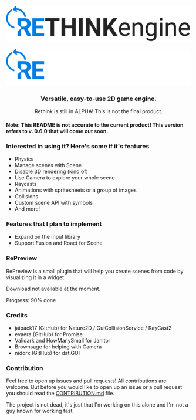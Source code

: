<p align="center">
    <img widht=400 height=100 src="./assets/dark.png#gh-light-mode-only">
</p>
<p align="center">
    <img widht=400 height=100 src="./assets/light.png#gh-dark-mode-only">
</p>

<div align="center">
    <h3><strong>Versatile, easy-to-use 2D game engine</strong>.</h3>
    Rethink is still in ALPHA! This is not the final product.
</div>

<h4><strong>Note:</strong> This README is not accurate to the current product! This version refers to v. 0.6.0 that will come out soon.</h4>

<h3>Interested in using it? Here's some if it's features</h3>

- Physics
- Manage scenes with Scene
- Disable 3D rendering (kind of)
- Use Camera to explore your whole scene
- Raycasts
- Animations with spritesheets or a group of images
- Collisions
- Custom scene API with symbols
- And more!

<h3>Features that I plan to implement</h3>

- Expand on the Input library
- Support Fusion and Roact for Scene

<h3>RePreview</h3>

RePreview is a small plugin that will help you create scenes from code by visualizing it in a widget.

Download not available at the moment.

Progress: 90% done

<h3>Credits</h3>

- jaipack17 (GitHub) for Nature2D / GuiCollisionService / RayCast2
- evaera (GitHub) for Promise
- Validark and HowManySmall for Janitor
- Brownsage for helping with Camera
- nidorx (GitHub) for dat.GUI

<h3>Contribution</h3>

Feel free to open up issues and pull requests! All contributions are welcome.
But before you would like to open up an issue or a pull request you should read the [CONTRIBUTION.md](https://github.com/jammees/Rethink-Game-Engine-2D/blob/main/CONTRIBUTION.md) file.

The project is not dead, it's just that I'm working on this alone and I'm not a guy known for working fast.